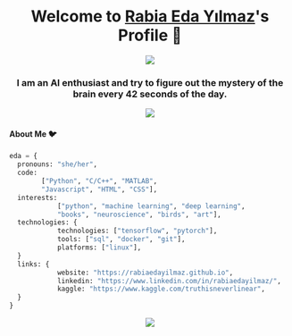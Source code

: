 <p align="center">
  <h1 align="center">Welcome to <a href="https://github.com/rabiaedayilmaz">Rabia Eda Yılmaz</a>'s Profile 👋</h1>
</p>

<p align="center">
  <a align="center" href="https://github.com/DenverCoder1/readme-typing-svg"><img src="https://bestanimations.com/media/computers/451223912funny-computer-animated-gif-49.gif#.ZCnsJElFa3M.link" /></a>
</p>
<h3 align="center">I am an AI enthusiast and try to figure out the mystery of the brain every 42 seconds of the day.</h3>
<p align="center">
<img align="center" src="https://media.tenor.com/5QHHcRTEe0EAAAAC/opening-pc.gif">
</p>

#### About Me :bird:
```python
eda = {
  pronouns: "she/her",
  code: 
        ["Python", "C/C++", "MATLAB",
        "Javascript", "HTML", "CSS"],
  interests: 
            ["python", "machine learning", "deep learning",
            "books", "neuroscience", "birds", "art"],
  technologies: {
            technologies: ["tensorflow", "pytorch"],
            tools: ["sql", "docker", "git"],
            platforms: ["linux"],
  }
  links: {
            website: "https://rabiaedayilmaz.github.io",
            linkedin: "https://www.linkedin.com/in/rabiaedayilmaz/",
            kaggle: "https://www.kaggle.com/truthisneverlinear",
  }
}
```
<p align="center">
<img align="center" src="https://media.giphy.com/media/v1.Y2lkPTc5MGI3NjExNzU5OTNiZmE0ZDZhM2ZkNDgxZmNiMjgyMDFjMTNmZDdmY2M1MmUwMyZjdD1n/3VLajsSQMEMxvQQv8N/giphy.gif">
</p>